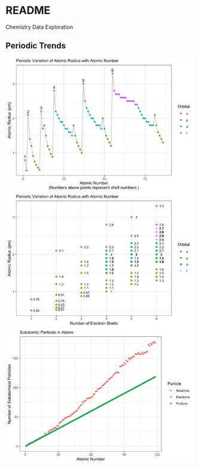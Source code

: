 # README

Chemistry Data Exploration

## Periodic Trends

![](./images/periodictrends-1.png)
![](./images/periodictrends-2.png)
![](./images/periodictrends-3.png)